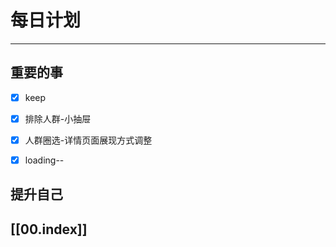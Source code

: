 
# 每日计划
---
## 重要的事

- [x]  keep
- [x] 排除人群-小抽屉
- [x] 人群圈选-详情页面展现方式调整
- [x] loading-- 




## 提升自己

  



## [[00.index]]











